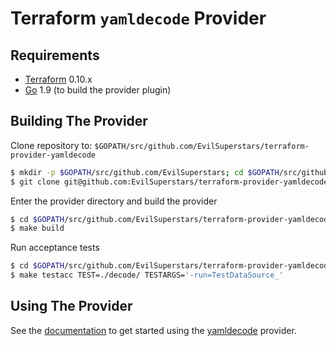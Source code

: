 Terraform `yamldecode` Provider
==============================

Requirements
------------

-	[Terraform](https://www.terraform.io/downloads.html) 0.10.x
-	[Go](https://golang.org/doc/install) 1.9 (to build the provider plugin)

Building The Provider
---------------------

Clone repository to: `$GOPATH/src/github.com/EvilSuperstars/terraform-provider-yamldecode`

```sh
$ mkdir -p $GOPATH/src/github.com/EvilSuperstars; cd $GOPATH/src/github.com/EvilSuperstars
$ git clone git@github.com:EvilSuperstars/terraform-provider-yamldecode
```

Enter the provider directory and build the provider

```sh
$ cd $GOPATH/src/github.com/EvilSuperstars/terraform-provider-yamldecode
$ make build
```

Run acceptance tests

```sh
$ cd $GOPATH/src/github.com/EvilSuperstars/terraform-provider-yamldecode
$ make testacc TEST=./decode/ TESTARGS='-run=TestDataSource_'
```

Using The Provider
------------------

See the [documentation](using.md) to get started using the [yamldecode](https://github.com/EvilSuperstars/terraform-provider-yamldecode) provider.
